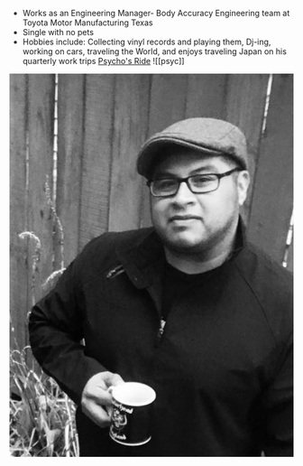 
* Works as an Engineering Manager- Body Accuracy Engineering team at Toyota Motor Manufacturing Texas 
* Single with no pets
* Hobbies include: Collecting vinyl records and playing them, Dj-ing, working on cars, traveling the World, and enjoys traveling Japan on his quarterly work trips [Psycho's Ride](../vehicles/Psycho's%20Ride.md)
![[psyc]]

![psycho'sprofile](../assets/psycho'sprofile.jpg)


